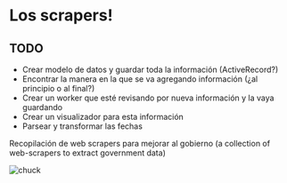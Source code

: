Los scrapers!
============

## TODO

 * Crear modelo de datos y guardar toda la información (ActiveRecord?)
 * Encontrar la manera en la que se va agregando información (¿al principio o
 al final?)
 * Crear un worker que esté revisando por nueva información y la vaya guardando
 * Crear un visualizador para esta información
 * Parsear y transformar las fechas

Recopilación de web scrapers para mejorar al gobierno (a collection of
web-scrapers to extract government data)

![chuck](https://si0.twimg.com/profile_images/1697024721/Chuck_Norris.jpg)
